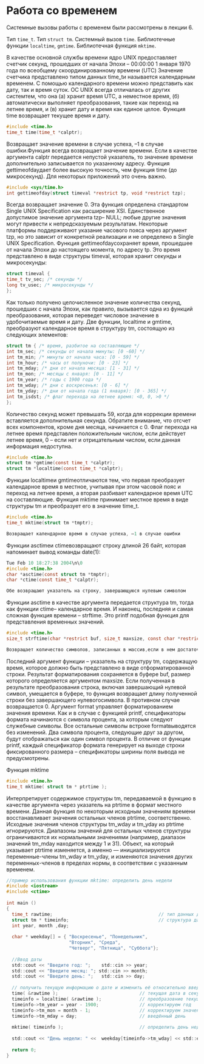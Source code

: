 ﻿# Работа со временем

Системные вызовы работы с временем были рассмотрены в лекции 6.

Тип `time_t`.
Тип `struct tm`.
Системный вызов `time`.
Библиотечные функции `localtime`, `gmtime`.
Библиотечная функция `mktime`.


В качестве основной службы времени ядро UNIX предоставляет счетчик секунд, прошедших от начала Эпохи – 00:00:00 1 января 1970 года по всеобщему скоординированному времени (UTC)
Значение счетчика представлено типом данных time_tи называется календарным временем. С помощью календарного времени можно представить как дату, так и время суток. ОС UNIX всегда отличалась от других системтем, что она (а) хранит время UTC, а неместное время, (б) автоматически выполняет преобразования, такие как переход на летнее время, и (в) хранит дату и время как единое целое.
Функция time возвращает текущее время и дату.
```c
#include <time.h>
time_t time(time_t *calptr);
```
Возвращает значение времени в случае успеха, –1 в случае ошибки.Функция всегда возвращает значение времени. Если в качестве аргумента calptr передается непустой указатель, то значение времени дополнительно записывается по указанному адресу.
Функция gettimeofdayдает более высокую точность, чем функция time (до микросекунд). Для некоторых приложений это очень важно.

```c
#include <sys/time.h>
int gettimeofday(struct timeval *restrict tp, void *restrict tzp);
```
Всегда возвращает значение 0.
Эта функция определена стандартом Single UNIX Specification как расширение XSI. Единственное допустимое значение аргумента tzp– NULL; любые другие значения могут привести к непредсказуемым результатам. Некоторые платформы поддерживают указание часового пояса через аргумент tzp, но это зависит от конкретной реализации и не определено в Single UNIX Specification.
Функция gettimeofdayсохраняет время, прошедшее от начала Эпохи до настоящего момента, по адресу tp. Это время представлено в виде структуры timeval, которая хранит секунды и микросекунды:
```c
struct timeval {
time_t tv_sec; /* секунды */
long tv_usec; /* микросекунды */
};
```
Как только получено целочисленное значение количества секунд, прошедших с начала Эпохи, как правило, вызывается одна из функций преобразования, которая переведет числовое значение в удобочитаемые время и дату.
Две функции, localtime и gmtime, преобразуют календарное время в структуру tm, состоящую из следующих элементов:

```c
struct tm { /* время, разбитое на составляющие */
int tm_sec; /* секунды от начала минуты: [0 -60] */
int tm_min; /* минуты от начала часа: [0 - 59] */
int tm_hour; /* часы от полуночи: [0 - 23] */
int tm_mday; /* дни от начала месяца: [1 - 31] */
int tm_mon; /* месяцы с января: [0 - 11] */
int tm_year; /* годы с 1900 года */
int tm_wday; /* дни с воскресенья: [0 - 6] */
int tm_yday; /* дни от начала года (1 января): [0 - 365] */
int tm_isdst; /* флаг перехода на летнее время: <0, 0, >0 */
};
```
Количество секунд может превышать 59, когда для коррекции времени вставляется дополнительная секунда. Обратите внимание, что отсчет всех компонентов, кроме дня месяца, начинается с 0. Флаг перехода на летнее время представлен положительным числом, если действует летнее время, 0 – если нет и отрицательным числом, если данная информация недоступна.
```c
#include <time.h>
struct tm *gmtime(const time_t *calptr);
struct tm *localtime(const time_t *calptr);
```
Функции localtimeи gmtimeотличаются тем, что первая преобразует календарное время в местное, учитывая при этом часовой пояс и переход на летнее время, а вторая разбивает календарное время UTC на составляющие.
Функция mktime принимает местное время в виде структуры tm и преобразует его в значение time_t.
```c
#include <time.h>
time_t mktime(struct tm *tmptr);

Возвращает календарное время в случае успеха, –1 в случае ошибки
```
Функции asctimeи ctimeвозвращают строку длиной 26 байт, которая напоминает вывод команды date(1):
```c
Tue Feb 10 18:27:38 2004\n\0
#include <time.h>
char *asctime(const struct tm *tmptr);
char *ctime(const time_t *calptr);

Обе возвращают указатель на строку, завершающуюся нулевым символом
```
Функции asctime в качестве аргумента передается структура tm, тогда как функции ctime– календарное время.
И наконец, последняя и самая сложная функция времени – strftime. Это printf подобная функция для представления временных значений.
```c
#include <time.h>
size_t strftime(char *restrict buf, size_t maxsize, const char *restrict format,const struct tm *restrict tmptr);

Возвращает количество символов, записанных в массив,если в нем достаточно места, в противном случае возвращает 0
```
Последний аргумент функции – указатель на структуру tm, содержащую время, которое должно быть представлено в виде отформатированной строки. 
Результат форматирования сохраняется в буфере buf, размер которого определяется аргументом maxsize. 
Если полученная в результате преобразования строка, включая завершающий нулевой символ, умещается в буфере, то функция возвращает длину полученной строки без завершающего нулевогосимвола. В противном случае возвращается 0.
Аргумент format управляет форматированием значения времени. Как и в случае с функцией printf, спецификаторы формата начинаются с символа процента, за которым следуют служебные символы. Все остальные символы встроке formatвыводятся без изменений. Два символа процента, следующие друг за другом, будут отображаться как один символ процента. В отличие от функции printf, каждый спецификатор формата генерирует на выходе строки
фиксированного размера – спецификаторы ширины поля вывода не предусмотрены.

Функция mktime 
```c
#include <time.h>
time_t mktime( struct tm * ptrtime );
```
Интерпретирует содержимое структуры tm, передаваемой в функцию в качестве аргумента через указатель на ptrtime в формат местного времени. Данная функция по некоторым исходным значениям времени восстанавливает значения остальных членов ptrtime, соответственно.
Исходные значения членов  структуры tm_wday и tm_yday из ptrtime игнорируются. Диапазоны значений для остальных  членов структуры ограничиваются их нормальными значениями (например, диапазон значений tm_mday находится между 1 и 31).
Объект, на который указывает ptrtime изменяется, а именно — инициализируются переменные-члены tm_wday и tm_yday, и изменяются значения других переменных-членов в пределах нормы, в соответствии с  указанным временем.

```c
//пример использования функции mktime: определить день недели
#include <iostream>
#include <ctime>
 
int main ()
{
  time_t rawtime;                                       // тип данных для хранения количества секунд
  struct tm * timeinfo;                                 // структура даты и времени
  int year, month ,day;
 
  char * weekday[] = { "Воскресенье", "Понедельник",
                       "Вторник", "Среда",
                       "Четверг", "Пятница", "Суббота"};
 
  //Ввод даты
  std::cout << "Введите год: ";    std::cin >> year;
  std::cout << "Введите месяц: "; std::cin >> month;
  std::cout << "Введите день: ";   std::cin >> day;
 
  // получить текущую информацию о дате и изменить её относительно введенной
  time( &rawtime );                              // текущая дата в секундах
  timeinfo = localtime( &rawtime );              // преобразовние текущей даты из секунд к нормальному виду
  timeinfo->tm_year = year - 1900;               // корректируем год
  timeinfo->tm_mon = month - 1;                  // корректируем значение месяца
  timeinfo->tm_mday = day;                       // введённый день
 
  mktime( timeinfo );                            // определить день недели
 
  std::cout << "День недели: " <<  weekday[timeinfo->tm_wday] << std::endl;
 
  return 0;
}
```